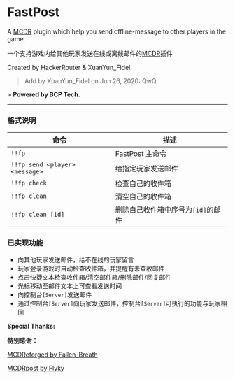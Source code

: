 # FastPost
A [MCDR](https://github.com/Fallen-Breath/MCDReforged) plugin which help you send offline-message to other players in the game.

一个支持游戏内给其他玩家发送在线或离线邮件的[MCDR](https://github.com/Fallen-Breath/MCDReforged)插件

Created by HackerRouter & XuanYun_Fidel.

> Add by XuanYun_Fidel on Jun 26, 2020: QwQ

**> Powered by BCP Tech.**

--------

### 格式说明

| 命令                           | 描述                               |
| ------------------------------ | ---------------------------------- |
| `!!fp`                         | FastPost 主命令                    |
| `!!fp send <player> <message>` | 给指定玩家发送邮件                 |
| `!!fp check`                   | 检查自己的收件箱                   |
| `!!fp clean`                   | 清空自己的收件箱                   |
| `!!fp clean [id]`              | 删除自己收件箱中序号为`[id]`的邮件 |

### 已实现功能

- 向其他玩家发送邮件，给不在线的玩家留言
- 玩家登录游戏时自动检查收件箱，并提醒有未查收邮件
- 点击快捷文本检查收件箱/清空邮件箱/删除邮件/回复邮件
- 光标移动至邮件文本上可查看发送时间
- 向控制台`[Server]`发送邮件
- 通过控制台`[Server]`向玩家发送邮件，控制台`[Server]`可执行的功能与玩家相同

**Special Thanks:**

**特别感谢：**

[MCDReforged by Fallen_Breath](https://github.com/Fallen-Breath)

[MCDRpost by Flyky](https://github.com/Flyky/MCDRpost)
